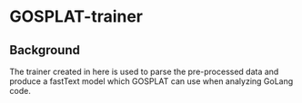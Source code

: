 # GOSPLAT-trainer
## Background
The trainer created in here is used to parse the pre-processed data and produce a fastText model which GOSPLAT can use when analyzing GoLang code.

